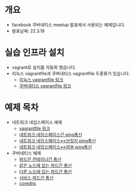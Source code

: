 # 개요
* facebook 쿠버네티스 meetup 발표에서 사용되는 예제입니다.
* 발표날짜: 22.3.19

# 실습 인프라 설치
* vagrant로 설치를 자동화 했습니다.
* 리눅스 vagrantfile과 쿠버네티스 vagrantfile 두종류가 있습니다.
  * [리눅스 vagrantfile 링크](./vagrantfiles/linux/Readme.md)
  * [쿠버네티스 vagrantfile 링크](./vagrantfiles/k8s/Readme.md)

# 예제 목차
* 네트워크 네임스페이스 예제
  * [vagrantfile 링크](./vagrantfiles/linux/Readme.md)
  * [네트워크 네임스페이스간 ping통신](./network_namespace/Readme.md)
  * [네트워크 네임스페이스↔브릿지 ping통신](./network_namespace_bridge/Readme.md)
  * [네트워크 네임스페이스↔외부 ping통신](./network_namespace_gateway/Readme.md)
* 쿠버네티스 예제
  * [파드안 컨테이너간 통신](./pod_namespace/Readme.md)
  * [같은 노드에 있는 파드간 통신](./pod_pod/same_node.md)
  * [다른 노드에 있는 파드간 통신](./pod_pod/different_node.yaml)
  * [서비스 파드간 통신](./service/)
  * [coredns](./coredns/Readme.md)